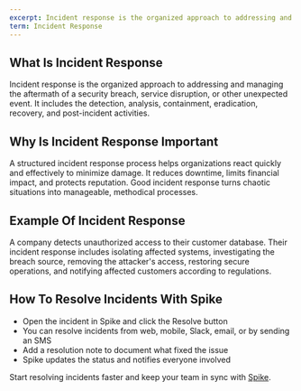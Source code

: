 ```yaml
---
excerpt: Incident response is the organized approach to addressing and managing the aftermath of a security breach, service disruption, or other unexpected event.
term: Incident Response
---
```

## What Is Incident Response

Incident response is the organized approach to addressing and managing the aftermath of a security breach, service disruption, or other unexpected event. It includes the detection, analysis, containment, eradication, recovery, and post-incident activities.

## Why Is Incident Response Important

A structured incident response process helps organizations react quickly and effectively to minimize damage. It reduces downtime, limits financial impact, and protects reputation. Good incident response turns chaotic situations into manageable, methodical processes.

## Example Of Incident Response

A company detects unauthorized access to their customer database. Their incident response includes isolating affected systems, investigating the breach source, removing the attacker's access, restoring secure operations, and notifying affected customers according to regulations.

## How To Resolve Incidents With Spike

- Open the incident in Spike and click the Resolve button
- You can resolve incidents from web, mobile, Slack, email, or by sending an SMS
- Add a resolution note to document what fixed the issue
- Spike updates the status and notifies everyone involved

Start resolving incidents faster and keep your team in sync with [Spike](https://app.spike.sh/signup).
